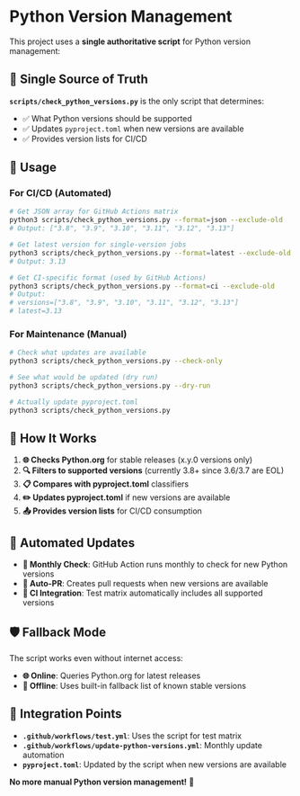 # Python Version Management

This project uses a **single authoritative script** for Python version management:

## 📍 Single Source of Truth

**`scripts/check_python_versions.py`** is the only script that determines:
- ✅ What Python versions should be supported
- ✅ Updates `pyproject.toml` when new versions are available  
- ✅ Provides version lists for CI/CD

## 🔧 Usage

### For CI/CD (Automated)
```bash
# Get JSON array for GitHub Actions matrix
python3 scripts/check_python_versions.py --format=json --exclude-old
# Output: ["3.8", "3.9", "3.10", "3.11", "3.12", "3.13"]

# Get latest version for single-version jobs
python3 scripts/check_python_versions.py --format=latest --exclude-old  
# Output: 3.13

# Get CI-specific format (used by GitHub Actions)
python3 scripts/check_python_versions.py --format=ci --exclude-old
# Output: 
# versions=["3.8", "3.9", "3.10", "3.11", "3.12", "3.13"]
# latest=3.13
```

### For Maintenance (Manual)
```bash
# Check what updates are available
python3 scripts/check_python_versions.py --check-only

# See what would be updated (dry run)
python3 scripts/check_python_versions.py --dry-run

# Actually update pyproject.toml  
python3 scripts/check_python_versions.py
```

## 🎯 How It Works

1. **🌐 Checks Python.org** for stable releases (x.y.0 versions only)
2. **🔍 Filters to supported versions** (currently 3.8+ since 3.6/3.7 are EOL)
3. **📋 Compares with pyproject.toml** classifiers
4. **✏️  Updates pyproject.toml** if new versions are available
5. **📤 Provides version lists** for CI/CD consumption

## 🤖 Automated Updates

- **📅 Monthly Check**: GitHub Action runs monthly to check for new Python versions
- **🔄 Auto-PR**: Creates pull requests when new versions are available
- **🧪 CI Integration**: Test matrix automatically includes all supported versions

## 🛡️ Fallback Mode

The script works even without internet access:
- **🌐 Online**: Queries Python.org for latest releases
- **📴 Offline**: Uses built-in fallback list of known stable versions

## 🔧 Integration Points

- **`.github/workflows/test.yml`**: Uses the script for test matrix
- **`.github/workflows/update-python-versions.yml`**: Monthly update automation
- **`pyproject.toml`**: Updated by the script when new versions are available

**No more manual Python version management!** 🚀
